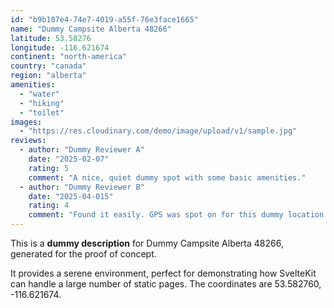 ```yaml
---
id: "b9b107e4-74e7-4019-a55f-76e3face1665"
name: "Dummy Campsite Alberta 48266"
latitude: 53.58276
longitude: -116.621674
continent: "north-america"
country: "canada"
region: "alberta"
amenities:
  - "water"
  - "hiking"
  - "toilet"
images:
  - "https://res.cloudinary.com/demo/image/upload/v1/sample.jpg"
reviews:
  - author: "Dummy Reviewer A"
    date: "2025-02-07"
    rating: 5
    comment: "A nice, quiet dummy spot with some basic amenities."
  - author: "Dummy Reviewer B"
    date: "2025-04-015"
    rating: 4
    comment: "Found it easily. GPS was spot on for this dummy location."
---
```


This is a **dummy description** for Dummy Campsite Alberta 48266, generated for the proof of concept.

It provides a serene environment, perfect for demonstrating how SvelteKit can handle a large number of static pages. The coordinates are 53.582760, -116.621674.
